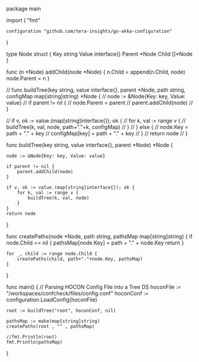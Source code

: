 package main

import (
	"fmt"

	configuration "github.com/tera-insights/go-akka-configuration"
)

type Node struct {
	Key    string
	Value  interface{}
	Parent *Node
	Child  []*Node
}

func (n *Node) addChild(node *Node) {
	n.Child = append(n.Child, node)
	node.Parent = n
}

// func buildTree(key string, value interface{}, parent *Node, path string, configMap map[string]string) *Node {
// 	node := &Node{Key: key, Value: value}
// 	if parent != nil {
// 		node.Parent = parent
// 		parent.addChild(node)
// 	}

// 	if v, ok := value.(map[string]interface{}); ok {
// 		for k, val := range v {
// 			buildTree(k, val, node, path+"."+k, configMap)
// 		}
// 	} else {
// 		node.Key = path + "." + key
// 		configMap[key] = path + "." + key
// 	}
// 	return node
// }

func buildTree(key string, value interface{}, parent *Node) *Node {
	
	node := &Node{Key: key, Value: value}

	if parent != nil {
		parent.addChild(node)
	}

	if v, ok := value.(map[string]interface{}); ok {
		for k, val := range v {
			buildTree(k, val, node)
		}
	}
	return node
}

func createPaths(node *Node, path string, pathsMap map[string]string) {
	if node.Child == nil {
		pathsMap[node.Key] = path + "." + node.Key
		return
	}

	for _, child := range node.Child {
		createPaths(child, path+"."+node.Key, pathsMap)
	}
}

func main() {
	// Parsing HOCON Config File into a Tree DS
	hoconFile := "/workspaces/confcheck/files/config.conf"
	hoconConf := configuration.LoadConfig(hoconFile)
	
	root := buildTree("root", hoconConf, nil)

	pathsMap := make(map[string]string)
	createPaths(root , "" , pathsMap)

	//fmt.Println(root)
	fmt.Println(pathsMap)
}
